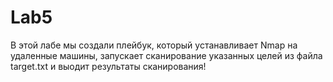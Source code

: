 # Lab5
В этой лабе мы создали плейбук, который устанавливает Nmap на удаленные машины, запускает сканирование указанных целей из файла target.txt и выодит результаты сканирования!
